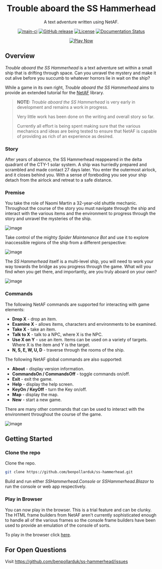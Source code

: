 <div align="center">

# Trouble aboard the SS Hammerhead
A text adventure written using NetAF.

[![main-ci](https://github.com/benpollarduk/ss-hammerhead/actions/workflows/main-ci.yml/badge.svg)](https://github.com/benpollarduk/ss-hammerhead/actions/workflows/main-ci.yml)
[![GitHub release](https://img.shields.io/github/release/benpollarduk/ss-hammerhead.svg)](https://github.com/benpollarduk/ss-hammerhead/releases)
[![License](https://img.shields.io/github/license/benpollarduk/ss-hammerhead.svg)](https://opensource.org/licenses/MIT)
[![Documentation Status](https://img.shields.io/badge/docs-latest-brightgreen.svg)](https://benpollarduk.github.io/SSHammerhead-docs/)

[![Play Now](https://img.shields.io/badge/Play-Now-brightgreen?style=for-the-badge)](https://benpollarduk.github.io/SSHammerhead/)

</div>

## Overview
*Trouble aboard the SS Hammerhead* is a text adventure set within a small ship that is drifting through space. Can you unravel the mystery and make it out alive before you succumb to whatever horrors lie in wait on the ship? 

While a game in its own right, *Trouble aboard the SS Hammerhead* aims to provide an extended tutorial for the [NetAF](https://github.com/benpollarduk/netaf) library.

> **NOTE:** *Trouble aboard the SS Hammerhead* is very early in development and remains a work in progress.
>
> Very little work has been done on the writing and overall story so far.
>
> Currently all effort is being spent making sure that the various mechanics and ideas are being tested to ensure that NetAF is capable of providing as rich of an experience as desired.

### Story
After years of absence, the SS Hammerhead reappeared in the delta quadrant of the CTY-1 solar system. A ship was hurriedly prepared and scrambled and made contact 27 days later.
You enter the outermost airlock, and it closes behind you. With a sense of foreboding you see your ship detach from the airlock and retreat to a safe distance.

### Premise
You take the role of Naomi Martin a 32-year-old shuttle mechanic. Throughout the course of the story you must navigate through the ship and interact with the various items and the environment
to progress through the story and unravel the mysteries of the ship.

![image](https://github.com/user-attachments/assets/5c1f74e7-0d34-4250-909d-6d2d6ba82f26)

Take control of the mighty *Spider Maintenance Bot* and use it to explore inaccessible regions of the ship from a different perspective:

![image](https://github.com/user-attachments/assets/a701d488-9cf9-4510-b96b-34c59f94630a)

The *SS Hammerhead* itself is a multi-level ship, you will need to work your way towards the bridge as you progress through the game. What will you find when you get there, and importantly,
are you truly aboard on your own?

![image](https://github.com/user-attachments/assets/eba11609-3b24-4083-868a-d30c743b87d9)

### Commands
The following NetAF commands are supported for interacting with game elements:
* **Drop X** - drop an item.
* **Examine X** - allows items, characters and environments to be examined.
* **Take X** - take an item.
* **Talk to X** - talk to a NPC, where X is the NPC.
* **Use X on Y** - use an item. Items can be used on a variety of targets. Where X is the item and Y is the target.
* **N, S, E, W, U, D** - traverse through the rooms of the ship.

The following NetAF global commands are also supported:
* **About** - display version information.
* **CommandsOn / CommandsOff** - toggle commands on/off.
* **Exit** - exit the game.
* **Help** - display the help screen.
* **KeyOn / KeyOff** - turn the Key on/off.
* **Map** - display the map.
* **New** - start a new game.

There are many other commands that can be used to interact with the environment throughout the course of the game.

![image](https://github.com/user-attachments/assets/51369b53-7176-42a4-85e1-84cb761b902a)

## Getting Started

### Clone the repo
Clone the repo.
```bash
git clone https://github.com/benpollarduk/ss-hammerhead.git
```
Build and run either *SSHammerhead.Console* or *SSHammerhead.Blazor* to run the console or web app respectively.

### Play in Browser
You can now play in the browser. This is a trial feature and can be clunky. The HTML frame builders from NetAF aren't currently sophisticated enough to handle all of the various frames so the console frame builders have been used to provide an emulation of the console of sorts.

To play in the browser click [here](https://benpollarduk.github.io/SSHammerhead/).

## For Open Questions
Visit https://github.com/benpollarduk/ss-hammerhead/issues
